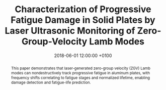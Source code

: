 ---
title: "Characterization of Progressive Fatigue Damage in Solid Plates by Laser Ultrasonic Monitoring of Zero-Group-Velocity Lamb Modes"
date: 2018-06-01 12:00:00 +0100
selected: true
pub: "Physical Review Applied 9(6): 061001"
pub_date: "2018"
semantic_scholar_id: 8ded420d324978828f0d2fc93962790cc685a1a3
abstract: >-
  This paper demonstrates that laser-generated zero-group velocity (ZGV) Lamb modes can nondestructively track progressive 
  fatigue in aluminum plates, with frequency shifts correlating to fatigue stages and normalized lifetime, enabling damage 
  detection and fatigue-life prediction.
cover: /assets/images/covers/Cover_Yan_2018_10-1103_PhysRevApplied-9-061001.png
authors:
  - Guqi Yan
  - Samuel Raetz
  - Nikolay Chigarev
  - Vitalyi E. Gusev
  - Vincent Tournat
links:
  DOI: http://dx.doi.org/10.1103/PhysRevApplied.9.061001
#  PDF: /assets/publications_pdf/Yan_2018_10-1103_PhysRevApplied-9-061001.pdf

---